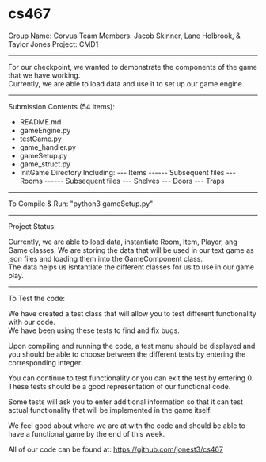 # cs467

Group Name: Corvus
Team Members: Jacob Skinner, Lane Holbrook, & Taylor Jones
Project: CMD1


------------------------------------------------------------------------------------------------------------------
For our checkpoint, we wanted to demonstrate the components of the game that we have working.  
Currently, we are able to load data and use it to set up our game engine.


------------------------------------------------------------------------------------------------------------------
Submission Contents (54 items):
- README.md
- gameEngine.py
- testGame.py
- game_handler.py
- gameSetup.py
- game_struct.py
- InitGame Directory Including:
--- Items
------ Subsequent files
--- Rooms
------ Subsequent files
--- Shelves
--- Doors
--- Traps


------------------------------------------------------------------------------------------------------------------
To Compile & Run: "python3 gameSetup.py"


------------------------------------------------------------------------------------------------------------------
Project Status:

Currently, we are able to load data, instantiate Room, Item, Player, ang Game classes.  We are storing 
the data that will be used in our text game as json files and loading them into the GameComponent class.  
The data helps us isntantiate the different classes for us to use in our game play.  


------------------------------------------------------------------------------------------------------------------
To Test the code:

We have created a test class that will allow you to test different functionality with our code.  
We have been using these tests to find and fix bugs.

Upon compiling and running the code, a test menu should be displayed and you should be able to choose 
between the different tests by entering the corresponding integer.  

You can continue to test functionality or you can exit the test by entering 0.  These tests should be a 
good representation of our functional code.

Some tests will ask you to enter additional information so that it can test actual functionality that 
will be implemented in the game itself.

We feel good about where we are at with the code and should be able to have a functional game by the end
of this week.

All of our code can be found at: https://github.com/jonest3/cs467 
